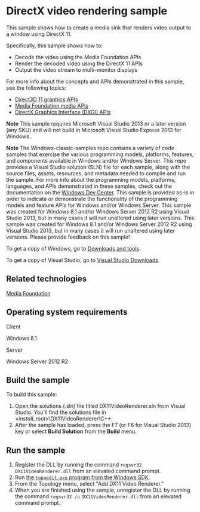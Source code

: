 DirectX video rendering sample
==============================

This sample shows how to create a media sink that renders video output to a window using DirectX 11.

Specifically, this sample shows how to:

-   Decode the video using the Media Foundation APIs
-   Render the decoded video using the DirectX 11 APIs
-   Output the video stream to multi-monitor displays

For more info about the concepts and APIs demonstrated in this sample, see the following topics:

-   [Direct3D 11 graphics APIs](http://msdn.microsoft.com/en-us/library/windows/desktop/ff476080)
-   [Media Foundation media APIs](http://msdn.microsoft.com/en-us/library/windows/desktop/ms694197)
-   [DirectX Graphics Interface (DXGI) APIs](http://msdn.microsoft.com/en-us/library/windows/desktop/bb205169)

**Note**  This sample requires Microsoft Visual Studio 2013 or a later version (any SKU) and will not build in Microsoft Visual Studio Express 2013 for Windows .

**Note**  The Windows-classic-samples repo contains a variety of code samples that exercise the various programming models, platforms, features, and components available in Windows and/or Windows Server. This repo provides a Visual Studio solution (SLN) file for each sample, along with the source files, assets, resources, and metadata needed to compile and run the sample. For more info about the programming models, platforms, languages, and APIs demonstrated in these samples, check out the documentation on the [Windows Dev Center](https://dev.windows.com). This sample is provided as-is in order to indicate or demonstrate the functionality of the programming models and feature APIs for Windows and/or Windows Server. This sample was created for Windows 8.1 and/or Windows Server 2012 R2 using Visual Studio 2013, but in many cases it will run unaltered using later versions. This sample was created for Windows 8.1 and/or Windows Server 2012 R2 using Visual Studio 2013, but in many cases it will run unaltered using later versions. Please provide feedback on this sample!

To get a copy of Windows, go to [Downloads and tools](http://go.microsoft.com/fwlink/p/?linkid=301696).

To get a copy of Visual Studio, go to [Visual Studio Downloads](http://go.microsoft.com/fwlink/p/?linkid=301697).

Related technologies
--------------------

[Media Foundation](http://msdn.microsoft.com/en-us/library/windows/desktop/ms694197)

Operating system requirements
-----------------------------

Client

Windows 8.1

Server

Windows Server 2012 R2

Build the sample
----------------

To build this sample:

1.  Open the solutions (.sln) file titled DX11VideoRenderer.sln from Visual Studio. You'll find the solutions file in \<*install\_root*\>\\DX11VideoRenderer\\C++.
2.  After the sample has loaded, press the F7 (or F6 for Visual Studio 2013) key or select **Build Solution** from the **Build** menu.

Run the sample
--------------

1. Register the DLL by running the command `regsvr32 DX11VideoRenderer.dll` from an elevated command prompt.
2. Run [the `topoedit.exe` program from the Windows SDK](https://docs.microsoft.com/en-us/windows/desktop/medfound/topoedit).
3. From the Topology menu, select "Add DX11 Video Renderer."
4. When you are finished using the sample, unregister the DLL by running the command `regsvr32 /u DX11VideoRenderer.dll` from an elevated command prompt.
